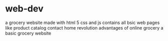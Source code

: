 # web-dev
a grocery website made with html 5 css and js
contains all bsic web pages like
product catalog
contact
home
revolution
advantages of online grocery
a basic grocery website 
